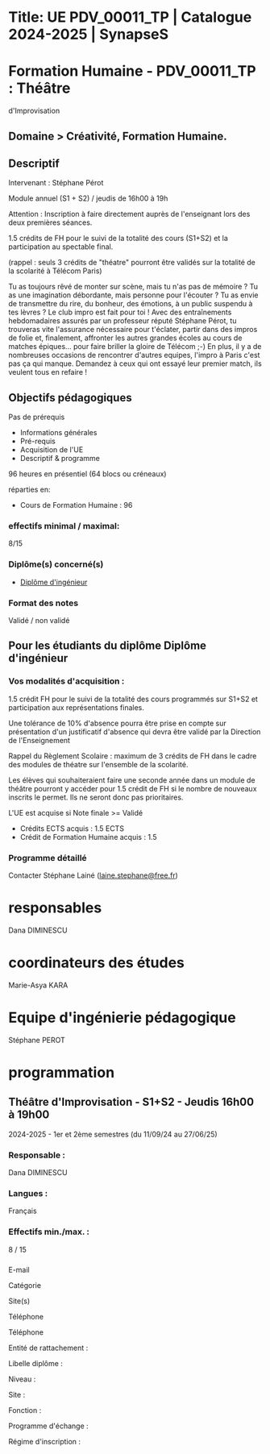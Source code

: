# Title: UE PDV_00011_TP | Catalogue 2024-2025 | SynapseS

#  [ ](/catalogue/2024-2025) Formation Humaine \- PDV_00011_TP : Théâtre
d'Improvisation

## Domaine > Créativité, Formation Humaine.

## Descriptif

Intervenant : Stéphane Pérot

Module annuel (S1 + S2) / jeudis de 16h00 à 19h

Attention : Inscription à faire directement auprès de l'enseignant lors des
deux premières séances.

1.5 crédits de FH pour le suivi de la totalité des cours (S1+S2) et la
participation au spectable final.

(rappel : seuls 3 crédits de "théatre" pourront être validés sur la totalité
de la scolarité à Télécom Paris)

  
Tu as toujours rêvé de monter sur scène, mais tu n'as pas de mémoire ? Tu as
une imagination débordante, mais personne pour l'écouter ? Tu as envie de
transmettre du rire, du bonheur, des émotions, à un public suspendu à tes
lèvres ? Le club impro est fait pour toi ! Avec des entraînements
hebdomadaires assurés par un professeur réputé Stéphane Pérot, tu trouveras
vite l'assurance nécessaire pour t'éclater, partir dans des impros de folie
et, finalement, affronter les autres grandes écoles au cours de matches
épiques... pour faire briller la gloire de Télécom ;-) En plus, il y a de
nombreuses occasions de rencontrer d'autres equipes, l'impro à Paris c'est pas
ça qui manque. Demandez à ceux qui ont essayé leur premier match, ils veulent
tous en refaire !

## Objectifs pédagogiques

Pas de prérequis

  * Informations générales
  * Pré-requis
  * Acquisition de l'UE
  * Descriptif & programme

96 heures en présentiel (64 blocs ou créneaux)

réparties en:

  * Cours de Formation Humaine : 96

### effectifs minimal / maximal:

8/15

### Diplôme(s) concerné(s)

  * [Diplôme d'ingénieur](/catalogue/2024-2025/diplome/4/ING-diplome-d-ingenieur)

### Format des notes

Validé / non validé

## Pour les étudiants du diplôme Diplôme d'ingénieur

### Vos modalités d'acquisition :

1.5 crédit FH pour le suivi de la totalité des cours programmés sur S1+S2 et
participation aux représentations finales.

Une tolérance de 10% d'absence pourra être prise en compte sur présentation
d'un justificatif d'absence qui devra être validé par la Direction de
l'Enseignement

Rappel du Règlement Scolaire : maximum de 3 crédits de FH dans le cadre des
modules de théatre sur l'ensemble de la scolarité.

Les élèves qui souhaiteraient faire une seconde année dans un module de
théâtre pourront y accéder pour 1.5 crédit de FH si le nombre de nouveaux
inscrits le permet. Ils ne seront donc pas prioritaires.

L'UE est acquise si Note finale >= Validé

  * Crédits ECTS acquis : 1.5 ECTS
  * Crédit de Formation Humaine acquis : 1.5

### Programme détaillé

Contacter Stéphane Lainé (laine.stephane@free.fr)

# responsables

Dana DIMINESCU

# coordinateurs des études

Marie-Asya KARA

# Equipe d'ingénierie pédagogique

Stéphane PEROT

# programmation

## Théâtre d'Improvisation - S1+S2 - Jeudis 16h00 à 19h00

2024-2025 - 1er et 2ème semestres (du 11/09/24 au 27/06/25)

### Responsable :

Dana DIMINESCU

### Langues :

Français

### Effectifs min./max. :

8 / 15

###

E-mail

Catégorie

Site(s)

Téléphone

Téléphone

Entité de rattachement :

Libelle diplôme :

Niveau :

Site :

Fonction :

Programme d'échange :

Régime d'inscription :

